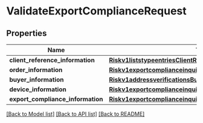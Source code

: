 # ValidateExportComplianceRequest

## Properties
Name | Type | Description | Notes
------------ | ------------- | ------------- | -------------
**client_reference_information** | [**Riskv1liststypeentriesClientReferenceInformation**](Riskv1liststypeentriesClientReferenceInformation.md) |  | [optional] 
**order_information** | [**Riskv1exportcomplianceinquiriesOrderInformation**](Riskv1exportcomplianceinquiriesOrderInformation.md) |  | [optional] 
**buyer_information** | [**Riskv1addressverificationsBuyerInformation**](Riskv1addressverificationsBuyerInformation.md) |  | [optional] 
**device_information** | [**Riskv1exportcomplianceinquiriesDeviceInformation**](Riskv1exportcomplianceinquiriesDeviceInformation.md) |  | [optional] 
**export_compliance_information** | [**Riskv1exportcomplianceinquiriesExportComplianceInformation**](Riskv1exportcomplianceinquiriesExportComplianceInformation.md) |  | [optional] 

[[Back to Model list]](../README.md#documentation-for-models) [[Back to API list]](../README.md#documentation-for-api-endpoints) [[Back to README]](../README.md)


